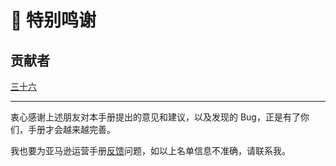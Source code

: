 # 🙏 特别鸣谢

## 贡献者

[三十六](https://sanshiliu.com/)

***

衷心感谢上述朋友对本手册提出的意见和建议，以及发现的 Bug，正是有了你们，手册才会越来越完善。

我也要为亚马逊运营手册[反馈](mailto:li.fun@foxmail.com)问题，如以上名单信息不准确，请联系我。
